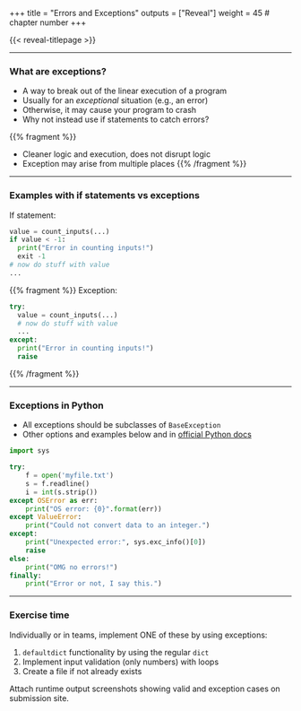 +++
title = "Errors and Exceptions"
outputs = ["Reveal"]
weight = 45 # chapter number
+++

{{< reveal-titlepage >}}
  
---

### What are exceptions?

- A way to break out of the linear execution of a program
- Usually for an _exceptional_ situation (e.g., an error)
- Otherwise, it may cause your program to crash
- Why not instead use if statements to catch errors?

{{% fragment %}}
- Cleaner logic and execution, does not disrupt logic
- Exception may arise from multiple places
{{% /fragment %}}

---

### Examples with if statements vs exceptions

If statement:
```python
value = count_inputs(...)
if value < -1:
  print("Error in counting inputs!")
  exit -1
# now do stuff with value
...
```

{{% fragment %}}
Exception:
```python
try:
  value = count_inputs(...)
  # now do stuff with value
  ...
except:
  print("Error in counting inputs!")
  raise
```

{{% /fragment %}}

---

### Exceptions in Python

- All exceptions should be subclasses of `BaseException`
- Other options and examples below and in [official Python docs](https://docs.python.org/3/tutorial/errors.html)

```python
import sys

try:
    f = open('myfile.txt')
    s = f.readline()
    i = int(s.strip())
except OSError as err:
    print("OS error: {0}".format(err))
except ValueError:
    print("Could not convert data to an integer.")
except:
    print("Unexpected error:", sys.exc_info()[0])
    raise
else:
    print("OMG no errors!")
finally:
    print("Error or not, I say this.")
```

---

### Exercise time

Individually or in teams, implement ONE of these by using exceptions:

1. `defaultdict` functionality by using the regular `dict`
1. Implement input validation (only numbers) with loops
1. Create a file if not already exists 

Attach runtime output screenshots showing valid and exception cases on submission site.
